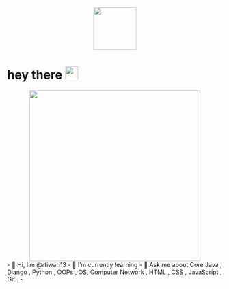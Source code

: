 <div id="header" align="center">
 <img src ="https://media.giphy.com/media/L1R1tvI9svkIWwpVYr/giphy.gif" width="100">
</div>
<h1>
  hey there
  <img src="https://media.giphy.com/media/hvRJCLFzcasrR4ia7z/giphy.gif" width="30px"/>
</h1>
<div id="header" align="center">
 <img src ="https://media.giphy.com/media/L1R1tvI9svkIWwpVYr/giphy.gif" width="400">
</div>
- 👋 Hi, I’m @rtiwari13
- 🌱 I’m currently learning 
- 💬 Ask me about Core Java , Django , Python , OOPs , OS, Computer Network , HTML , CSS , JavaScript , Git .
-

